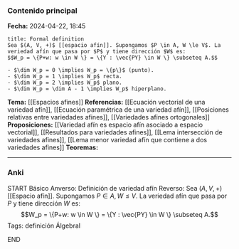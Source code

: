 ### Contenido principal

**Fecha:** 2024-04-22, 18:45

```ad-formal
title: Formal definition
Sea $(A, V, +)$ [[espacio afín]]. Supongamos $P \in A, W \le V$. La veriedad afín que pasa por $P$ y tiene dirección $W$ es:
$$W_p = \{P+w: w \in W \} = \{Y : \vec{PY} \in W \} \subseteq A.$$
```

```ad-note
- $\dim W_p = 0 \implies W_p = \{p\}$ (punto).
- $\dim W_p = 1 \implies W_p$ recta.
- $\dim W_p = 2 \implies W_p$ plano.
- $\dim W_p = \dim A - 1 \implies W_p$ hiperplano.
```


**Tema:** [[Espacios afines]]
**Referencias:** [[Ecuación vectorial de una variedad afín]], [[Ecuación paramétrica de una variedad afín]], [[Posiciones relativas entre variedades afines]], [[Variedades afines ortogonales]]
**Proposiciones:** [[Variedad afín es espacio afín asociado a espacio vectorial]], [[Resultados para variedades afines]], [[Lema intersección de variedades afines]], [[Lema menor variedad afín que contiene a dos variedades afines]]
**Teoremas:**

---
### Anki

START
Básico
Anverso: Definición de variedad afín
Reverso: Sea $(A, V, +)$ [[Espacio afín]]. Supongamos $P \in A, W \le V$. La veriedad afín que pasa por $P$ y tiene dirección $W$ es:
$$W_p = \{P+w: w \in W \} = \{Y : \vec{PY} \in W \} \subseteq A.$$
Tags: definición ÁlgebraI
<!--ID: 1714060760731-->
END
